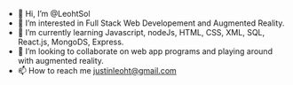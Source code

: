 - 👋 Hi, I’m @LeohtSol
- 👀 I’m interested in Full Stack Web Developement and Augmented Reality. 
- 🌱 I’m currently learning Javascript, nodeJs, HTML, CSS, XML, SQL, React.js, MongoDS, Express.
- 💞️ I’m looking to collaborate on web app programs and playing around with augmented reality.
- 📫 How to reach me justinleoht@gmail.com

<!---
LeohtSol/LeohtSol is a ✨ special ✨ repository because its `README.md` (this file) appears on your GitHub profile.
You can click the Preview link to take a look at your changes.
--->
